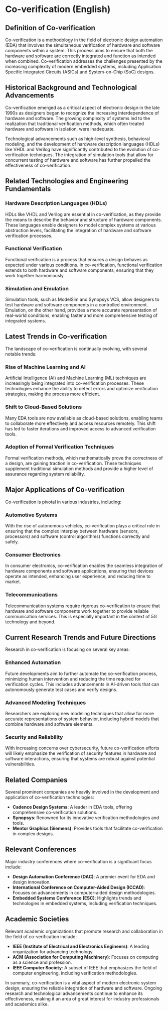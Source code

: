 # Co-verification (English)

## Definition of Co-verification

Co-verification is a methodology in the field of electronic design automation (EDA) that involves the simultaneous verification of hardware and software components within a system. This process aims to ensure that both the hardware and software are correctly integrated and function as intended when combined. Co-verification addresses the challenges presented by the increasing complexity of modern embedded systems, including Application Specific Integrated Circuits (ASICs) and System-on-Chip (SoC) designs.

## Historical Background and Technological Advancements

Co-verification emerged as a critical aspect of electronic design in the late 1990s as designers began to recognize the increasing interdependence of hardware and software. The growing complexity of systems led to the realization that traditional verification methods, which often treated hardware and software in isolation, were inadequate.

Technological advancements such as high-level synthesis, behavioral modeling, and the development of hardware description languages (HDLs) like VHDL and Verilog have significantly contributed to the evolution of co-verification techniques. The integration of simulation tools that allow for concurrent testing of hardware and software has further propelled the effectiveness of co-verification.

## Related Technologies and Engineering Fundamentals

### Hardware Description Languages (HDLs)

HDLs like VHDL and Verilog are essential in co-verification, as they provide the means to describe the behavior and structure of hardware components. These languages enable designers to model complex systems at various abstraction levels, facilitating the integration of hardware and software verification processes.

### Functional Verification

Functional verification is a process that ensures a design behaves as expected under various conditions. In co-verification, functional verification extends to both hardware and software components, ensuring that they work together harmoniously.

### Simulation and Emulation

Simulation tools, such as ModelSim and Synopsys VCS, allow designers to test hardware and software components in a controlled environment. Emulation, on the other hand, provides a more accurate representation of real-world conditions, enabling faster and more comprehensive testing of integrated systems.

## Latest Trends in Co-verification

The landscape of co-verification is continually evolving, with several notable trends:

### Rise of Machine Learning and AI

Artificial Intelligence (AI) and Machine Learning (ML) techniques are increasingly being integrated into co-verification processes. These technologies enhance the ability to detect errors and optimize verification strategies, making the process more efficient.

### Shift to Cloud-Based Solutions

Many EDA tools are now available as cloud-based solutions, enabling teams to collaborate more effectively and access resources remotely. This shift has led to faster iterations and improved access to advanced verification tools.

### Adoption of Formal Verification Techniques

Formal verification methods, which mathematically prove the correctness of a design, are gaining traction in co-verification. These techniques supplement traditional simulation methods and provide a higher level of assurance regarding system reliability.

## Major Applications of Co-verification

Co-verification is pivotal in various industries, including:

### Automotive Systems

With the rise of autonomous vehicles, co-verification plays a critical role in ensuring that the complex interplay between hardware (sensors, processors) and software (control algorithms) functions correctly and safely.

### Consumer Electronics

In consumer electronics, co-verification enables the seamless integration of hardware components and software applications, ensuring that devices operate as intended, enhancing user experience, and reducing time to market.

### Telecommunications

Telecommunication systems require rigorous co-verification to ensure that hardware and software components work together to provide reliable communication services. This is especially important in the context of 5G technology and beyond.

## Current Research Trends and Future Directions

Research in co-verification is focusing on several key areas:

### Enhanced Automation

Future developments aim to further automate the co-verification process, minimizing human intervention and reducing the time required for verification cycles. This includes advancements in AI-driven tools that can autonomously generate test cases and verify designs.

### Advanced Modeling Techniques

Researchers are exploring new modeling techniques that allow for more accurate representations of system behavior, including hybrid models that combine hardware and software elements.

### Security and Reliability

With increasing concerns over cybersecurity, future co-verification efforts will likely emphasize the verification of security features in hardware and software interactions, ensuring that systems are robust against potential vulnerabilities.

## Related Companies

Several prominent companies are heavily involved in the development and application of co-verification technologies:

- **Cadence Design Systems**: A leader in EDA tools, offering comprehensive co-verification solutions.
- **Synopsys**: Renowned for its innovative verification methodologies and tools.
- **Mentor Graphics (Siemens)**: Provides tools that facilitate co-verification in complex designs.

## Relevant Conferences

Major industry conferences where co-verification is a significant focus include:

- **Design Automation Conference (DAC)**: A premier event for EDA and design innovation.
- **International Conference on Computer-Aided Design (ICCAD)**: Focuses on advancements in computer-aided design methodologies.
- **Embedded Systems Conference (ESC)**: Highlights trends and technologies in embedded systems, including verification techniques.

## Academic Societies

Relevant academic organizations that promote research and collaboration in the field of co-verification include:

- **IEEE (Institute of Electrical and Electronics Engineers)**: A leading organization for advancing technology.
- **ACM (Association for Computing Machinery)**: Focuses on computing as a science and profession.
- **IEEE Computer Society**: A subset of IEEE that emphasizes the field of computer engineering, including verification methodologies.

In summary, co-verification is a vital aspect of modern electronic system design, ensuring the reliable integration of hardware and software. Ongoing research and technological advancements continue to enhance its effectiveness, making it an area of great interest for industry professionals and academics alike.